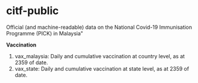 # citf-public
Official (and machine-readable) data on the National Covid-​19 Immunisation Programme (PICK) in Malaysia"

**Vaccination**
1) vax_malaysia: Daily and cumulative vaccination at country level, as at 2359 of date.
2) vax_state: Daily and cumulative vaccination at state level, as at 2359 of date.
